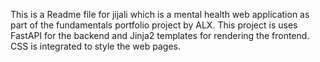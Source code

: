 This is a Readme file for jijali which is a mental health web application as part of the fundamentals portfolio project by ALX. This project is uses FastAPI for the backend and Jinja2 templates for rendering the frontend. CSS is integrated to style the web pages.
